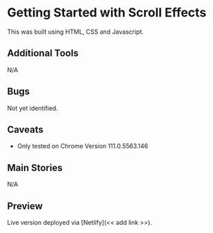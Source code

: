 # Getting Started with Scroll Effects

This was built using HTML, CSS and Javascript.

## Additional Tools

N/A

## Bugs

Not yet identified.

## Caveats

- Only tested on Chrome Version 111.0.5563.146

## Main Stories

N/A

## Preview

Live version deployed via [Netlify](<< add link >>).
